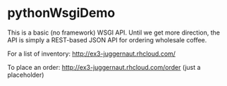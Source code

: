pythonWsgiDemo
==============

This is a basic (no framework) WSGI API. Until we get more direction, the API is simply a REST-based JSON API for ordering wholesale coffee.

For a list of inventory: http://ex3-juggernaut.rhcloud.com/

To place an order: http://ex3-juggernaut.rhcloud.com/order (just a placeholder)

